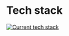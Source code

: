 # Tech stack

[![Current tech stack](https://skillicons.dev/icons?i=bun,react,next,tailwind,appwrite)](https://skillicons.dev)
